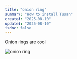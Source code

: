 ```yaml
---
title: "onion ring"
summary: "How to install Tusan"
created: "2025-08-10"
updated: "2025-08-10"
isdoc: false
---
```


Onion rings are cool

![onion ring](/content/onion_ring/onion_ring.png)